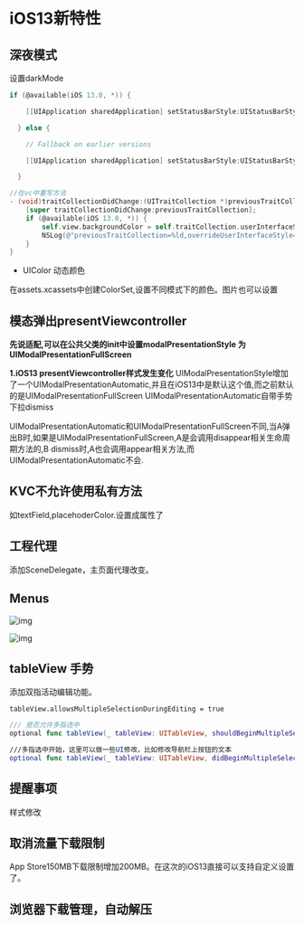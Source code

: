 # iOS13新特性

## 深夜模式

设置darkMode

```objective-c
if (@available(iOS 13.0, *)) {

​    [[UIApplication sharedApplication] setStatusBarStyle:UIStatusBarStyleDarkContent animated:YES];

  } else {

​    // Fallback on earlier versions

​    [[UIApplication sharedApplication] setStatusBarStyle:UIStatusBarStyleDefault animated:YES];

  }
```





```objectivec
//在vc中重写方法
- (void)traitCollectionDidChange:(UITraitCollection *)previousTraitCollection{
    [super traitCollectionDidChange:previousTraitCollection];
    if (@available(iOS 13.0, *)) {
        self.view.backgroundColor = self.traitCollection.userInterfaceStyle == UIUserInterfaceStyleDark ? [UIColor blackColor] : [UIColor whiteColor];
        NSLog(@"previousTraitCollection=%ld,overrideUserInterfaceStyle=%ld,self.traitCollection.userInterfaceStyle=%ld",previousTraitCollection.userInterfaceStyle,self.overrideUserInterfaceStyle,self.traitCollection.userInterfaceStyle);
    }
}
```



- UIColor 动态颜色

 在assets.xcassets中创建ColorSet,设置不同模式下的颜色。图片也可以设置



## 模态弹出presentViewcontroller

**先说适配,可以在公共父类的init中设置modalPresentationStyle 为 UIModalPresentationFullScreen**

**1.iOS13 presentViewcontroller样式发生变化**
UIModalPresentationStyle增加了一个UIModalPresentationAutomatic,并且在iOS13中是默认这个值,而之前默认的是UIModalPresentationFullScreen
UIModalPresentationAutomatic自带手势下拉dismiss



UIModalPresentationAutomatic和UIModalPresentationFullScreen不同,当A弹出B时,如果是UIModalPresentationFullScreen,A是会调用disappear相关生命周期方法的,B dismiss时,A也会调用appear相关方法,而UIModalPresentationAutomatic不会.



## KVC不允许使用私有方法

如textField,placehoderColor.设置成属性了



## 工程代理

添加SceneDelegate，主页面代理改变。



## Menus

![img](https://tva1.sinaimg.cn/large/006tNbRwly1ga6o2ctw25g307k0dcac5.gif)



![img](https://tva1.sinaimg.cn/large/006tNbRwly1ga6o2oy16aj309h0c074x.jpg)





## tableView 手势

添加双指活动编辑功能。

`tableView.allowsMultipleSelectionDuringEditing = true`

```swift
/// 是否允许多指选中
optional func tableView(_ tableView: UITableView, shouldBeginMultipleSelectionInteractionAtIndexPath indexPath: IndexPath) -> Bool

///多指选中开始，这里可以做一些UI修改，比如修改导航栏上按钮的文本
optional func tableView(_ tableView: UITableView, didBeginMultipleSelectionInteractionAtIndexPath indexPath: IndexPath) 
```



## 提醒事项

样式修改

## 取消流量下载限制

App Store150MB下载限制增加200MB。在这次的iOS13直接可以支持自定义设置了。

## 浏览器下载管理，自动解压

